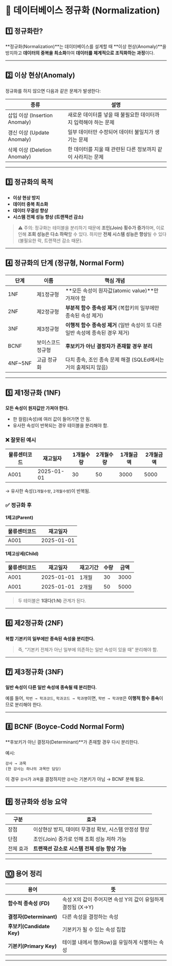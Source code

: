 # 📘 데이터베이스 정규화 (Normalization)

## 1️⃣ 정규화란?

**정규화(Normalization)**는 데이터베이스를 설계할 때 **이상 현상(Anomaly)**을 방지하고 **데이터의 중복을 최소화**하여 **데이터를 체계적으로 조직화하는 과정**이다.

---

## 2️⃣ 이상 현상(Anomaly)

정규화를 하지 않으면 다음과 같은 문제가 발생한다:

| 종류                        | 설명                                  |
| ------------------------- | ----------------------------------- |
| 삽입 이상 (Insertion Anomaly) | 새로운 데이터를 넣을 때 불필요한 데이터까지 입력해야 하는 문제 |
| 갱신 이상 (Update Anomaly)    | 일부 데이터만 수정되어 데이터 불일치가 생기는 문제        |
| 삭제 이상 (Deletion Anomaly)  | 한 데이터를 지울 때 관련된 다른 정보까지 같이 사라지는 문제  |

---

## 3️⃣ 정규화의 목적

* **이상 현상 방지**
* **데이터 중복 최소화**
* **데이터 무결성 향상**
* **시스템 전체 성능 향상 (트랜잭션 감소)**

> ⚠️ 주의: 정규화는 테이블을 분리하기 때문에 **조인(Join) 횟수가 증가**하며,
> 이로 인해 **조회 성능은 다소 하락**할 수 있다.
> 하지만 **전체 시스템 성능은 향상**될 수 있다 (불필요한 락, 트랜잭션 감소 때문).

---

## 4️⃣ 정규화의 단계 (정규형, Normal Form)

| 단계      | 이름        | 핵심 개념                                            |
| ------- | --------- | ------------------------------------------------ |
| 1NF     | 제1정규형     | **모든 속성이 원자값(atomic value)**만 가져야 함              |
| 2NF     | 제2정규형     | **부분적 함수 종속성 제거** (복합키의 일부에만 종속된 속성 제거)          |
| 3NF     | 제3정규형     | **이행적 함수 종속성 제거** (일반 속성이 또 다른 일반 속성에 종속된 경우 제거) |
| BCNF    | 보이스코드 정규형 | **후보키가 아닌 결정자가 존재할 경우 분리**                       |
| 4NF~5NF | 고급 정규화    | 다치 종속, 조인 종속 문제 해결 (SQLEd에서는 거의 출제되지 않음)         |

---

## 5️⃣ 제1정규화 (1NF)

**모든 속성이 원자값만 가져야 한다.**

* 한 컬럼(속성)에 여러 값이 들어가면 안 됨.
* 유사한 속성이 반복되는 경우 테이블을 분리해야 함.

### ❌ 잘못된 예시

| 물류센터코드 | 재고일자       | 1개월수량 | 2개월수량 | 1개월금액 | 2개월금액 |
| ------ | ---------- | ----- | ----- | ----- | ----- |
| A001   | 2025-01-01 | 30    | 50    | 3000  | 5000  |

→ 유사한 속성(`1개월수량`, `2개월수량`)이 반복됨.

### ✅ 정규화 후

**1제고(Parent)**

| 물류센터코드 | 재고일자       |
| ------ | ---------- |
| A001   | 2025-01-01 |

**1제고상세(Child)**

| 물류센터코드 | 재고일자       | 재고기간 | 수량 | 금액   |
| ------ | ---------- | ---- | -- | ---- |
| A001   | 2025-01-01 | 1개월  | 30 | 3000 |
| A001   | 2025-01-01 | 2개월  | 50 | 5000 |

> 두 테이블은 **1대다(1:N)** 관계가 된다.

---

## 6️⃣ 제2정규화 (2NF)

**복합 기본키의 일부에만 종속된 속성을 분리한다.**

> 즉, “기본키 전체가 아닌 일부에 의존하는 일반 속성이 있을 때” 분리해야 함.

---

## 7️⃣ 제3정규화 (3NF)

**일반 속성이 다른 일반 속성에 종속될 때 분리한다.**

예를 들어,
`학번 → 학과코드`,
`학과코드 → 학과명`이면,
`학번 → 학과명`은 **이행적 함수 종속**이므로 분리해야 한다.

---

## 8️⃣ BCNF (Boyce-Codd Normal Form)

**후보키가 아닌 결정자(Determinant)**가 존재할 경우 다시 분리한다.

예시:

```
강사 → 과목
(한 강사는 하나의 과목만 담당)
```

이 경우 `강사`가 `과목`을 결정하지만 `강사`는 기본키가 아님 → BCNF 분해 필요.

---

## 9️⃣ 정규화와 성능 요약

| 구분    | 효과                              |
| ----- | ------------------------------- |
| 장점    | 이상현상 방지, 데이터 무결성 확보, 시스템 안정성 향상 |
| 단점    | 조인(Join) 증가로 인해 조회 성능 저하 가능     |
| 전체 효과 | **트랜잭션 감소로 시스템 전체 성능 향상 가능**    |

---

## 🔟 용어 정리

| 용어                     | 뜻                                     |
| ---------------------- | ------------------------------------- |
| **함수적 종속성 (FD)**       | 속성 X의 값이 주어지면 속성 Y의 값이 유일하게 결정됨 (X→Y) |
| **결정자(Determinant)**   | 다른 속성을 결정하는 속성                        |
| **후보키(Candidate Key)** | 기본키가 될 수 있는 속성 집합                     |
| **기본키(Primary Key)**   | 테이블 내에서 행(Row)을 유일하게 식별하는 속성          |

---
